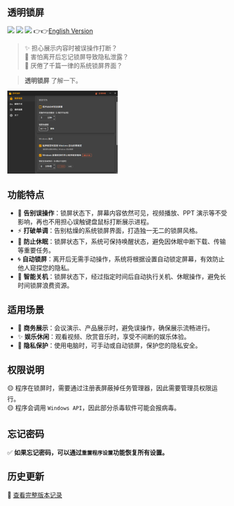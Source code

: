 ﻿## 透明锁屏  
<div>

![](https://img.shields.io/github/license/JiuLing-zhang/ComputerLock)
![](https://img.shields.io/github/actions/workflow/status/JiuLing-zhang/ComputerLock/build.yml)
[![](https://img.shields.io/github/v/release/JiuLing-zhang/ComputerLock)](https://github.com/JiuLing-zhang/ComputerLock/releases)
👉👉[English Version](./README_en.md)

</div>

> ✨ 担心展示内容时被误操作打断？  
> 🎉 害怕离开后忘记锁屏导致隐私泄露？  
> 🎈 厌倦了千篇一律的系统锁屏界面？  

> **透明锁屏** 了解一下。  

<img src="https://github.com/JiuLing-zhang/ComputerLock/raw/main/resources/app.png" width="50%">

## 功能特点  
* 💖 **告别误操作**：锁屏状态下，屏幕内容依然可见，视频播放、PPT 演示等不受影响，再也不用担心误触键盘鼠标打断展示进程。
* ⚡ **打破单调**：告别枯燥的系统锁屏界面，打造独一无二的锁屏风格。
* 🌈 **防止休眠**：锁屏状态下，系统可保持唤醒状态，避免因休眠中断下载、传输等重要任务。
* 🌀 **自动锁屏**：离开后无需手动操作，系统将根据设置自动锁定屏幕，有效防止他人窥探您的隐私。
* 🔋 **智能关机**：锁屏状态下，经过指定时间后自动执行关机、休眠操作，避免长时间锁屏浪费资源。

## 适用场景  
* 🎈 **商务展示**：会议演示、产品展示时，避免误操作，确保展示流畅进行。
* ✨ **娱乐休闲**：观看视频、欣赏音乐时，享受不间断的娱乐体验。
* 🎁 **隐私保护**：使用电脑时，可手动或自动锁屏，保护您的隐私安全。

## 权限说明  
🟡 程序在锁屏时，需要通过注册表屏蔽掉任务管理器，因此需要管理员权限运行。  
🟡 程序会调用 `Windows API`，因此部分杀毒软件可能会报病毒。  

## 忘记密码  
✅ **如果忘记密码，可以通过`重置程序设置`功能恢复所有设置。**  

## 历史更新
🍭 [查看完整版本记录](VERSION_HISTORY.md)  